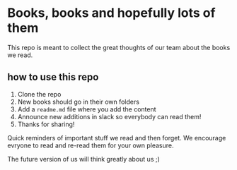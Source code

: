 # Books, books and hopefully lots of them

This repo is meant to collect the great thoughts of our team about the books we read.

## how to use this repo
1. Clone the repo
2. New books should go in their own folders
3. Add a `readme.md` file where you add the content
4. Announce new additions in slack so everybody can read them!
5. Thanks for sharing!

Quick reminders of important stuff we read and then forget. We encourage evryone to read and re-read them for your own pleasure.

The future version of us will think greatly about us ;)
